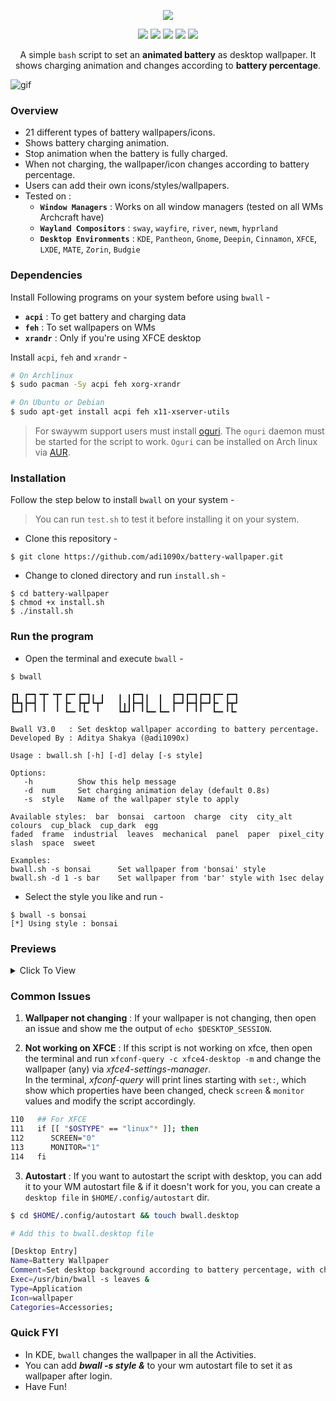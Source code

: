 <!-- Battery Wallpaper -->

<p align="center">
  <img src="https://raw.githubusercontent.com/adi1090x/battery-wallpaper/master/preview/logo.png">
</p>

<p align="center">
  <img src="https://img.shields.io/badge/Maintained%3F-Yes-green?style=for-the-badge">
  <img src="https://img.shields.io/github/license/adi1090x/battery-wallpaper?style=for-the-badge">
  <img src="https://img.shields.io/github/stars/adi1090x/battery-wallpaper?style=for-the-badge">
  <img src="https://img.shields.io/github/issues/adi1090x/battery-wallpaper?color=violet&style=for-the-badge">
  <img src="https://img.shields.io/github/forks/adi1090x/battery-wallpaper?color=teal&style=for-the-badge">
</p>

<p align="center">A simple <code>bash</code> script to set an <b>animated battery</b> as desktop wallpaper. It shows charging animation and changes according to <b>battery percentage</b>.</p>

![gif](https://raw.githubusercontent.com/adi1090x/battery-wallpaper/master/preview/charging/leaves.gif) <br />

### Overview

+ 21 different types of battery wallpapers/icons.
+ Shows battery charging animation.
+ Stop animation when the battery is fully charged.
+ When not charging, the wallpaper/icon changes according to battery percentage.
+ Users can add their own icons/styles/wallpapers.
+ Tested on :
  - **`Window Managers`** : Works on all window managers (tested on all WMs Archcraft have)
  - **`Wayland Compositors`** : `sway`, `wayfire`, `river`, `newm`, `hyprland`
  - **`Desktop Environments`** : `KDE`, `Pantheon`, `Gnome`, `Deepin`, `Cinnamon`, `XFCE`, `LXDE`, `MATE`, `Zorin`, `Budgie`

### Dependencies

Install Following programs on your system before using `bwall` -

- **`acpi`** : To get battery and charging data
- **`feh`** : To set wallpapers on WMs
- **`xrandr`** : Only if you're using XFCE desktop

Install `acpi`, `feh` and `xrandr` -
```bash
# On Archlinux
$ sudo pacman -Sy acpi feh xorg-xrandr

# On Ubuntu or Debian
$ sudo apt-get install acpi feh x11-xserver-utils
```

> For swaywm support users must install [oguri](https://github.com/vilhalmer/oguri). The `oguri` daemon must be started for the script to work. `Oguri` can be installed on Arch linux via [AUR](https://aur.archlinux.org/packages/oguri-git/).

### Installation

Follow the step below to install `bwall` on your system -
> You can run `test.sh` to test it before installing it on your system.

+ Clone this repository -
```
$ git clone https://github.com/adi1090x/battery-wallpaper.git
```

+ Change to cloned directory and run `install.sh` -
```
$ cd battery-wallpaper
$ chmod +x install.sh
$ ./install.sh
```

### Run the program

+ Open the terminal and execute `bwall` -
```
$ bwall

┏┓ ┏━┓╺┳╸╺┳╸┏━╸┏━┓╻ ╻   ╻ ╻┏━┓╻  ╻  ┏━┓┏━┓┏━┓┏━╸┏━┓
┣┻┓┣━┫ ┃  ┃ ┣╸ ┣┳┛┗┳┛   ┃╻┃┣━┫┃  ┃  ┣━┛┣━┫┣━┛┣╸ ┣┳┛
┗━┛╹ ╹ ╹  ╹ ┗━╸╹┗╸ ╹    ┗┻┛╹ ╹┗━╸┗━╸╹  ╹ ╹╹  ┗━╸╹┗╸

Bwall V3.0   : Set desktop wallpaper according to battery percentage.
Developed By : Aditya Shakya (@adi1090x)

Usage : bwall.sh [-h] [-d] delay [-s style]

Options:
   -h          Show this help message
   -d  num     Set charging animation delay (default 0.8s)
   -s  style   Name of the wallpaper style to apply
   
Available styles:  bar  bonsai  cartoon  charge  city  city_alt  colours  cup_black  cup_dark  egg
faded  frame  industrial  leaves  mechanical  panel  paper  pixel_city  slash  space  sweet  

Examples: 
bwall.sh -s bonsai      Set wallpaper from 'bonsai' style
bwall.sh -d 1 -s bar    Set wallpaper from 'bar' style with 1sec delay
```

+ Select the style you like and run -
```
$ bwall -s bonsai
[*] Using style : bonsai
```

### Previews

<details><summary>Click To View</summary>

`Bonsai`
|Charging|Full|
|-|-|
|![gif](https://raw.githubusercontent.com/adi1090x/battery-wallpaper/master/preview/charging/bonsai.gif)|![gif](https://raw.githubusercontent.com/adi1090x/battery-wallpaper/master/preview/full/bonsai.png)|

`Bar`
|Charging|Full|
|-|-|
|![gif](https://raw.githubusercontent.com/adi1090x/battery-wallpaper/master/preview/charging/bar.gif)|![gif](https://raw.githubusercontent.com/adi1090x/battery-wallpaper/master/preview/full/bar.png)|

`Cartoon`
|Charging|Full|
|-|-|
|![gif](https://raw.githubusercontent.com/adi1090x/battery-wallpaper/master/preview/charging/cartoon.gif)|![gif](https://raw.githubusercontent.com/adi1090x/battery-wallpaper/master/preview/full/cartoon.png)|

`Charge`
|Charging|Full|
|-|-|
|![gif](https://raw.githubusercontent.com/adi1090x/battery-wallpaper/master/preview/charging/charge.gif)|![gif](https://raw.githubusercontent.com/adi1090x/battery-wallpaper/master/preview/full/charge.png)|

`Colours`
|Charging|Full|
|-|-|
|![gif](https://raw.githubusercontent.com/adi1090x/battery-wallpaper/master/preview/charging/colours.gif)|![gif](https://raw.githubusercontent.com/adi1090x/battery-wallpaper/master/preview/full/colours.png)|

`Cup Black`
|Charging|Full|
|-|-|
|![gif](https://raw.githubusercontent.com/adi1090x/battery-wallpaper/master/preview/charging/cup_black.gif)|![gif](https://raw.githubusercontent.com/adi1090x/battery-wallpaper/master/preview/full/cup_black.png)|

`Cup Dark`
|Charging|Full|
|-|-|
|![gif](https://raw.githubusercontent.com/adi1090x/battery-wallpaper/master/preview/charging/cup_dark.gif)|![gif](https://raw.githubusercontent.com/adi1090x/battery-wallpaper/master/preview/full/cup_dark.png)|

`Egg`
|Charging|Full|
|-|-|
|![gif](https://raw.githubusercontent.com/adi1090x/battery-wallpaper/master/preview/charging/egg.gif)|![gif](https://raw.githubusercontent.com/adi1090x/battery-wallpaper/master/preview/full/egg.png)|

`Faded`
|Charging|Full|
|-|-|
|![gif](https://raw.githubusercontent.com/adi1090x/battery-wallpaper/master/preview/charging/faded.gif)|![gif](https://raw.githubusercontent.com/adi1090x/battery-wallpaper/master/preview/full/faded.png)|

`Frame`
|Charging|Full|
|-|-|
|![gif](https://raw.githubusercontent.com/adi1090x/battery-wallpaper/master/preview/charging/frame.gif)|![gif](https://raw.githubusercontent.com/adi1090x/battery-wallpaper/master/preview/full/frame.png)|

`Industrial`
|Charging|Full|
|-|-|
|![gif](https://raw.githubusercontent.com/adi1090x/battery-wallpaper/master/preview/charging/industrial.gif)|![gif](https://raw.githubusercontent.com/adi1090x/battery-wallpaper/master/preview/full/industrial.png)|

`Leaves`
|Charging|Full|
|-|-|
|![gif](https://raw.githubusercontent.com/adi1090x/battery-wallpaper/master/preview/charging/leaves.gif)|![gif](https://raw.githubusercontent.com/adi1090x/battery-wallpaper/master/preview/full/leaves.png)|

`Mechanical`
|Charging|Full|
|-|-|
|![gif](https://raw.githubusercontent.com/adi1090x/battery-wallpaper/master/preview/charging/mechanical.gif)|![gif](https://raw.githubusercontent.com/adi1090x/battery-wallpaper/master/preview/full/mechanical.png)|

`Panel`
|Charging|Full|
|-|-|
|![gif](https://raw.githubusercontent.com/adi1090x/battery-wallpaper/master/preview/charging/panel.gif)|![gif](https://raw.githubusercontent.com/adi1090x/battery-wallpaper/master/preview/full/panel.png)|

`Paper`
|Charging|Full|
|-|-|
|![gif](https://raw.githubusercontent.com/adi1090x/battery-wallpaper/master/preview/charging/paper.gif)|![gif](https://raw.githubusercontent.com/adi1090x/battery-wallpaper/master/preview/full/paper.png)|

`Slash`
|Charging|Full|
|-|-|
|![gif](https://raw.githubusercontent.com/adi1090x/battery-wallpaper/master/preview/charging/slash.gif)|![gif](https://raw.githubusercontent.com/adi1090x/battery-wallpaper/master/preview/full/slash.png)|

`Sweet`
|Charging|Full|
|-|-|
|![gif](https://raw.githubusercontent.com/adi1090x/battery-wallpaper/master/preview/charging/sweet.gif)|![gif](https://raw.githubusercontent.com/adi1090x/battery-wallpaper/master/preview/full/sweet.png)|

`Space`
|Charging|Full|
|-|-|
|![gif](https://raw.githubusercontent.com/adi1090x/battery-wallpaper/master/preview/charging/space.gif)|![gif](https://raw.githubusercontent.com/adi1090x/battery-wallpaper/master/preview/full/space.png)|

`Pixel City`
|Charging|Full|
|-|-|
|![gif](https://raw.githubusercontent.com/adi1090x/battery-wallpaper/master/preview/charging/pixel_city.gif)|![gif](https://raw.githubusercontent.com/adi1090x/battery-wallpaper/master/preview/full/pixel_city.png)|

`City`
|Charging|Full|
|-|-|
|![gif](https://raw.githubusercontent.com/adi1090x/battery-wallpaper/master/preview/charging/city.gif)|![gif](https://raw.githubusercontent.com/adi1090x/battery-wallpaper/master/preview/full/city.png)|

`City Alt`
|Charging|Full|
|-|-|
|![gif](https://raw.githubusercontent.com/adi1090x/battery-wallpaper/master/preview/charging/city_alt.gif)|![gif](https://raw.githubusercontent.com/adi1090x/battery-wallpaper/master/preview/full/city_alt.png)|

</details>

### Common Issues

1. **Wallpaper not changing** : If your wallpaper is not changing, then open an issue and show me the output of `echo $DESKTOP_SESSION`.

2. **Not working on XFCE** : If this script is not working on xfce, then open the terminal and run `xfconf-query -c xfce4-desktop -m` and change the wallpaper (any) via *xfce4-settings-manager*. <br />
In the terminal, *xfconf-query* will print lines starting with `set:`, which show which properties have been changed, check `screen` & `monitor` values and modify the script accordingly.
```bash
110   ## For XFCE
111   if [[ "$OSTYPE" == "linux"* ]]; then
112      SCREEN="0"
113      MONITOR="1"
114   fi

```

3. **Autostart** : If you want to autostart the script with desktop, you can add it to your WM autostart file & if it doesn't work for you, you can create a `desktop file` in `$HOME/.config/autostart` dir.
```bash
$ cd $HOME/.config/autostart && touch bwall.desktop

# Add this to bwall.desktop file

[Desktop Entry]
Name=Battery Wallpaper
Comment=Set desktop background according to battery percentage, with charging animation.
Exec=/usr/bin/bwall -s leaves &
Type=Application
Icon=wallpaper
Categories=Accessories;
```

### Quick FYI
+ In KDE, `bwall` changes the wallpaper in all the Activities.
+ You can add ***bwall -s style &*** to your wm autostart file to set it as wallpaper after login.
+ Have Fun!
